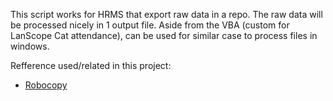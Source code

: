 This script works for HRMS that export raw data in a repo. The raw data will be processed nicely in 1 output file.
Aside from the VBA (custom for LanScope Cat attendance), can be used for similar case to process files in windows.

Refference used/related in this project:
- [Robocopy](https://docs.microsoft.com/en-us/windows-server/administration/windows-commands/robocopy)
